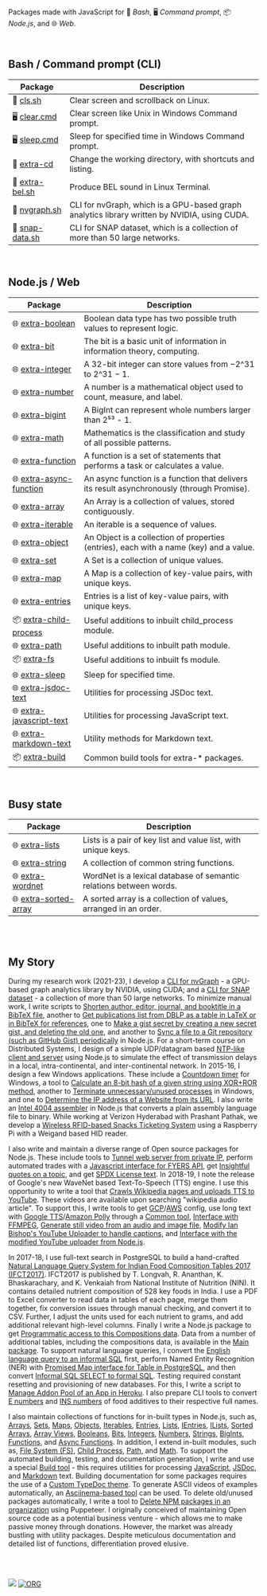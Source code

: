 Packages made with JavaScript for 🐚 *Bash*, 🖥️ *Command prompt*, 📦 *Node.js*,
and 🌐 *Web*.

<br>


## Bash / Command prompt (CLI)

| Package | Description |
|  ----  |  ----  |
| 🐚 [cls.sh] | Clear screen and scrollback on Linux. |
| 🖥️ [clear.cmd] | Clear screen like Unix in Windows Command prompt. |
| 🖥️ [sleep.cmd] | Sleep for specified time in Windows Command prompt. |
| 🐚 [extra-cd] | Change the working directory, with shortcuts and listing. |
| 🐚 [extra-bel.sh] | Produce BEL sound in Linux Terminal. |
| 🐚 [nvgraph.sh] | CLI for nvGraph, which is a GPU-based graph analytics library written by NVIDIA, using CUDA. |
| 🐚 [snap-data.sh] | CLI for SNAP dataset, which is a collection of more than 50 large networks. |


[cls.sh]: https://www.npmjs.com/package/cls.sh
[clear.cmd]: https://www.npmjs.com/package/clear.cmd
[sleep.cmd]: https://www.npmjs.com/package/sleep.cmd
[extra-cd]: https://www.npmjs.com/package/extra-cd
[extra-bel.sh]: https://www.npmjs.com/package/extra-bel.sh
[nvgraph.sh]: https://www.npmjs.com/package/nvgraph.sh
[snap-data.sh]: https://www.npmjs.com/package/snap-data.sh

<br>


## Node.js / Web

| Package | Description |
|  ----  |  ----  |
| 🌐 [extra-boolean] | Boolean data type has two possible truth values to represent logic. |
| 🌐 [extra-bit] | The bit is a basic unit of information in information theory, computing. |
| 🌐 [extra-integer] | A 32-bit integer can store values from −2^31 to 2^31 − 1. |
| 🌐 [extra-number] | A number is a mathematical object used to count, measure, and label. |
| 🌐 [extra-bigint] | A BigInt can represent whole numbers larger than 2⁵³ - 1. |
| 🌐 [extra-math] | Mathematics is the classification and study of all possible patterns. |
| 🌐 [extra-function] | A function is a set of statements that performs a task or calculates a value. |
| 🌐 [extra-async-function] | An async function is a function that delivers its result asynchronously (through Promise). |
| 🌐 [extra-array] | An Array is a collection of values, stored contiguously. |
| 🌐 [extra-iterable] | An iterable is a sequence of values. |
| 🌐 [extra-object] | An Object is a collection of properties (entries), each with a name (key) and a value. |
| 🌐 [extra-set] | A Set is a collection of unique values. |
| 🌐 [extra-map] | A Map is a collection of key-value pairs, with unique keys. |
| 🌐 [extra-entries] | Entries is a list of key-value pairs, with unique keys. |
| 📦 [extra-child-process] | Useful additions to inbuilt child_process module. |
| 🌐 [extra-path] | Useful additions to inbuilt path module. |
| 📦 [extra-fs] | Useful additions to inbuilt fs module. |
| 🌐 [extra-sleep] | Sleep for specified time. |
| 🌐 [extra-jsdoc-text] | Utilities for processing JSDoc text. |
| 🌐 [extra-javascript-text] | Utilities for processing JavaScript text. |
| 🌐 [extra-markdown-text] | Utility methods for Markdown text. |
| 📦 [extra-build] | Common build tools for extra-* packages. |


[extra-boolean]: https://www.npmjs.com/package/extra-boolean
[extra-bit]: https://www.npmjs.com/package/extra-bit
[extra-integer]: https://www.npmjs.com/package/extra-integer
[extra-number]: https://www.npmjs.com/package/extra-number
[extra-bigint]: https://www.npmjs.com/package/extra-bigint
[extra-math]: https://www.npmjs.com/package/extra-math
[extra-function]: https://www.npmjs.com/package/extra-function
[extra-async-function]: https://www.npmjs.com/package/extra-async-function
[extra-array]: https://www.npmjs.com/package/extra-array
[extra-iterable]: https://www.npmjs.com/package/extra-iterable
[extra-object]: https://www.npmjs.com/package/extra-object
[extra-set]: https://www.npmjs.com/package/extra-set
[extra-map]: https://www.npmjs.com/package/extra-map
[extra-entries]: https://www.npmjs.com/package/extra-entries
[extra-child-process]: https://www.npmjs.com/package/extra-child-process
[extra-path]: https://www.npmjs.com/package/extra-path
[extra-fs]: https://www.npmjs.com/package/extra-fs
[extra-sleep]: https://www.npmjs.com/package/extra-sleep
[extra-jsdoc-text]: https://www.npmjs.com/package/extra-jsdoc-text
[extra-javascript-text]: https://www.npmjs.com/package/extra-javascript-text
[extra-markdown-text]: https://www.npmjs.com/package/extra-markdown-text
[extra-build]: https://www.npmjs.com/package/extra-build

<br>


## Busy state

| Package | Description |
|  ----  |  ----  |
| 🌐 [extra-lists] | Lists is a pair of key list and value list, with unique keys. |
| 🌐 [extra-string] | A collection of common string functions. |
| 🌐 [extra-wordnet] | WordNet is a lexical database of semantic relations between words. |
| 🌐 [extra-sorted-array] | A sorted array is a collection of values, arranged in an order. |


[extra-lists]: https://github.com/nodef/extra-lists
[extra-string]: https://github.com/nodef/extra-string
[extra-wordnet]: https://github.com/nodef/extra-wordnet
[extra-sorted-array]: https://github.com/nodef/extra-sorted-array

<br>
<br>


## My Story

During my research work (2021-23), I develop a [CLI for nvGraph](https://github.com/nodef/nvgraph.sh) - a GPU-based graph analytics library by NVIDIA, using CUDA; and a [CLI for SNAP dataset](https://github.com/nodef/snap-data.sh) - a collection of more than 50 large networks. To minimize manual work, I write scripts to [Shorten author, editor, journal, and booktitle in a BibTeX file](https://github.com/javascriptf/script-minify-bibtex), another to [Get publications list from DBLP as a table in LaTeX or in BibTeX for references](https://github.com/javascriptf/script-publications-list), one to [Make a gist secret by creating a new secret gist, and deleting the old one](https://github.com/javascriptf/script-gist-conceal), and another to [Sync a file to a Git repository (such as GitHub Gist) periodically](https://github.com/javascriptf/script-git-sync-file) in Node.js. For a short-term course on Distributed Systems, I design of a simple UDP/datagram based [NTP-like client and server](https://github.com/javascriptf/nodejs-time-server) using Node.js to simulate the effect of transmission delays in a local, intra-continental, and inter-continental network. In 2015-16, I design a few Windows applications. These include a [Countdown timer](https://github.com/winp/timer) for Windows, a tool to [Calculate an 8-bit hash of a given string using XOR+ROR method](https://github.com/winp/text-hash), another to [Terminate unnecessary/unused processes](https://github.com/winp/process-kill) in Windows, and one to [Determine the IP address of a Website from its URL](https://github.com/winp/website-ip). I also write an [Intel 4004 assembler](https://github.com/javascriptf/nodejs-4004-assembler) in Node.js that converts a plain assembly language file to binary. While working at Verizon Hyderabad with Prashant Pathak, we develop a [Wireless RFID-based Snacks Ticketing System](https://github.com/raspberrypif/rfid) using a Raspberry Pi with a Weigand based HID reader.

I also write and maintain a diverse range of Open source packages for Node.js. These include tools to [Tunnel web server from private IP](https://github.com/nodef/extra-tunnel), perform automated trades with a [Javascript interface for FYERS API](https://github.com/nodef/extra-fyers), get [Insightful quotes on a topic](https://github.com/nodef/extra-quotes), and get [SPDX License text](https://github.com/nodef/extra-license). In 2018-19, I note the release of Google's new WaveNet based Text-To-Speech (TTS) engine. I use this opportunity to write a tool that [Crawls Wikipedia pages and uploads TTS to YouTube](https://github.com/nodef/wikipedia-tts). These videos are available upon searching "wikipedia audio article". To support this, I write tools to get [GCP](https://github.com/nodef/extra-gcpconfig)/[AWS](https://github.com/nodef/extra-awsconfig) config, use long text with [Google TTS](https://github.com/nodef/extra-googletts)/[Amazon Polly](https://github.com/nodef/extra-amazontts) through a [Common tool](https://github.com/nodef/extra-tts), [Interface with FFMPEG](https://github.com/nodef/extra-ffmpeg), [Generate still video from an audio and image file](https://github.com/nodef/extra-stillvideo), [Modify Ian Bishop's YouTube Uploader to handle captions](https://github.com/golangf/porjo--youtubeuploader), and [Interface with the modified YouTube uploader from Node.js](https://github.com/nodef/extra-youtubeuploader).

In 2017-18, I use full-text search in PostgreSQL to build a hand-crafted [Natural Language Query System for Indian Food Composition Tables 2017 (IFCT2017)](https://ifct2017.github.io). IFCT2017 is published by T. Longvah, R. Ananthan, K. Bhaskarachary, and K. Venkaiah from National Institute of Nutrition (NIN). It contains detailed nutrient composition of 528 key foods in India. I use a PDF to Excel converter to read data in tables of each page, merge them together, fix conversion issues through manual checking, and convert it to CSV. Further, I adjust the units used for each nutrient to grams, and add additional relevant high-level columns. Finally I write a Node.js package to get [Programmatic access to this Compositions data](https://github.com/ifct2017/compositions). Data from a number of additional tables, including the compositions data, is available in the [Main package](https://github.com/ifct2017/ifct2017). To support natural language queries, I convert the [English language query to an informal SQL](https://github.com/nodef/pg-english) first, perform Named Entity Recognition (NER) with [Promised Map interface for Table in PostgreSQL](https://github.com/nodef/map-pg), and then convert [Informal SQL SELECT to formal SQL](https://github.com/nodef/pg-slang). Testing required constant resetting and provisioning of new databases. For this, I write a script to [Manage Addon Pool of an App in Heroku](https://github.com/nodef/heroku-addonpool). I also prepare CLI tools to convert [E numbers](https://github.com/nodef/food-e) and [INS numbers](https://github.com/nodef/food-ins) of food additives to their respective full names.

I also maintain collections of functions for in-built types in Node.js, such as, [Arrays](https://github.com/nodef/extra-array), [Sets](https://github.com/nodef/extra-set), [Maps](https://github.com/nodef/extra-map), [Objects](https://github.com/nodef/extra-object), [Iterables](https://github.com/nodef/extra-iterable), [Entries](https://github.com/nodef/extra-entries), [Lists](https://github.com/nodef/extra-lists), [IEntries](https://github.com/nodef/extra-ientries), [ILists](https://github.com/nodef/extra-ilists), [Sorted Arrays](https://github.com/nodef/extra-sorted-array), [Array Views](https://github.com/nodef/extra-array-view), [Booleans](https://github.com/nodef/extra-boolean), [Bits](https://github.com/nodef/extra-bit), [Integers](https://github.com/nodef/extra-integer), [Numbers](https://github.com/nodef/extra-number), [Strings](https://github.com/nodef/extra-string), [BigInts](https://github.com/nodef/extra-bigint), [Functions](https://github.com/nodef/extra-function), and [Async Functions](https://github.com/nodef/extra-async-function). In addition, I extend in-built modules, such as, [File System (FS)](https://github.com/nodef/extra-fs), [Child Process](https://github.com/nodef/extra-child-process), [Path](https://github.com/nodef/extra-path), and [Math](https://github.com/nodef/extra-math). To support the automated building, testing, and documentation generation, I write and use a special [Build tool](https://github.com/nodef/extra-build) - this requires utilities for processing [JavaScript](https://github.com/nodef/extra-javascript-text), [JSDoc](https://github.com/nodef/extra-jsdoc-text), and [Markdown](https://github.com/nodef/extra-markdown-text) text. Building documentation for some packages requires the use of a [Custom TypeDoc theme](https://github.com/nodef/extra-typedoc-theme). To generate ASCII videos of examples automatically, an [Asciinema-based tool](https://github.com/nodef/extra-asciinema) can be used. To delete old/unused packages automatically, I write a tool to [Delete NPM packages in an organization](https://github.com/javascriptf/devtools-delete-npm-org-packages) using Puppeteer. I originally conceived of maintaining Open source code as a potential business venture - which allows me to make passive money through donations. However, the market was already bustling with utility packages. Despite meticulous documentation and detailed list of functions, differentiation proved elusive.

<br>
<br>


[![](https://img.youtube.com/vi/X-w8RFt_jRw/maxresdefault.jpg)](https://www.youtube.com/watch?v=X-w8RFt_jRw)
[![ORG](https://img.shields.io/badge/org-wolfram77-green?logo=Org)](https://wolfram77.github.io)
